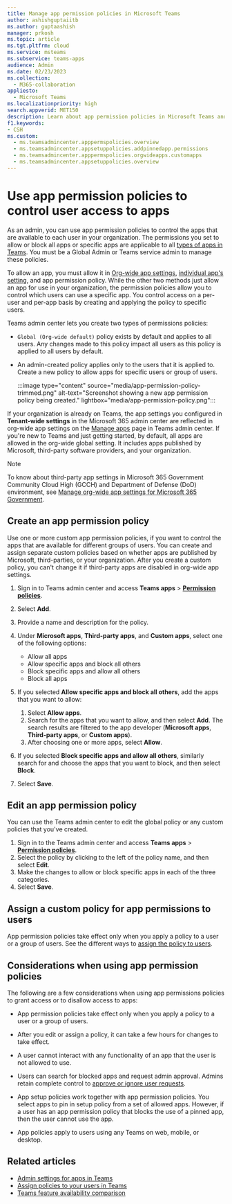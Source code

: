 ```yaml
---
title: Manage app permission policies in Microsoft Teams
author: ashishguptaiitb
ms.author: guptaashish
manager: prkosh
ms.topic: article
ms.tgt.pltfrm: cloud
ms.service: msteams
ms.subservice: teams-apps
audience: Admin
ms.date: 02/23/2023
ms.collection: 
  - M365-collaboration
appliesto: 
  - Microsoft Teams
ms.localizationpriority: high
search.appverid: MET150
description: Learn about app permission policies in Microsoft Teams and how to control apps availability for your users.
f1.keywords:
- CSH
ms.custom: 
  - ms.teamsadmincenter.apppermspolicies.overview
  - ms.teamsadmincenter.appsetuppolicies.addpinnedapp.permissions
  - ms.teamsadmincenter.apppermspolicies.orgwideapps.customapps
  - ms.teamsadmincenter.appsetuppolicies.overview
---
```


# Use app permission policies to control user access to apps

As an admin, you can use app permission policies to control the apps that are available to each user in your organization. The permissions you set to allow or block all apps or specific apps are applicable to all [types of apps in Teams](deploy-apps-microsoft-teams-landing-page.md). You must be a Global Admin or Teams service admin to manage these policies.

To allow an app, you must allow it in [Org-wide app settings](manage-apps.md#manage-org-wide-app-settings), [individual app's setting](manage-apps.md#allow-and-block-apps), and app permission policy. While the other two methods just allow an app for use in your organization, the permission policies allow you to control which users can use a specific app. You control access on a per-user and per-app basis by creating and applying the policy to specific users.

Teams admin center lets you create two types of permissions policies:

* `Global (Org-wide default)` policy exists by default and applies to all users. Any changes made to this policy impact all users as this policy is applied to all users by default.
* An admin-created policy applies only to the users that it is applied to. Create a new policy to allow apps for specific users or group of users.

   :::image type="content" source="media/app-permission-policy-trimmed.png" alt-text="Screenshot showing a new app permission policy being created." lightbox="media/app-permission-policy.png":::

If your organization is already on Teams, the app settings you configured in **Tenant-wide settings** in the Microsoft 365 admin center are reflected in org-wide app settings on the [Manage apps](https://admin.teams.microsoft.com/policies/manage-apps) page in Teams admin center. If you're new to Teams and just getting started, by default, all apps are allowed in the org-wide global setting. It includes apps published by Microsoft, third-party software providers, and your organization.

> [!NOTE]
> To know about third-party app settings in Microsoft 365 Government Community Cloud High (GCCH) and Department of Defense (DoD) environment, see [Manage org-wide app settings for Microsoft 365 Government](manage-apps.md#manage-org-wide-app-settings-for-microsoft-365-government).

## Create an app permission policy

Use one or more custom app permission policies, if you want to control the apps that are available for different groups of users. You can create and assign separate custom policies based on whether apps are published by Microsoft, third-parties, or your organization. After you create a custom policy, you can't change it if third-party apps are disabled in org-wide app settings.

1. Sign in to Teams admin center and access **Teams apps** > **[Permission policies](https://admin.teams.microsoft.com/policies/app-permission)**.
1. Select **Add**.
1. Provide a name and description for the policy.
1. Under **Microsoft apps**, **Third-party apps**, and **Custom apps**, select one of the following options:

    * Allow all apps
    * Allow specific apps and block all others
    * Block specific apps and allow all others
    * Block all apps

1. If you selected **Allow specific apps and block all others**, add the apps that you want to allow:

    1. Select **Allow apps**.
    1. Search for the apps that you want to allow, and then select **Add**. The search results are filtered to the app developer (**Microsoft apps**, **Third-party apps**, or **Custom apps**).
    1. After choosing one or more apps, select **Allow**.

1. If you selected **Block specific apps and allow all others**, similarly search for and choose the apps that you want to block, and then select **Block**.

1. Select **Save**.

## Edit an app permission policy

You can use the Teams admin center to edit the global policy or any custom policies that you've created.

1. Sign in to the Teams admin center and access **Teams apps** > **[Permission policies](https://admin.teams.microsoft.com/policies/app-permission)**.
1. Select the policy by clicking to the left of the policy name, and then select **Edit**.
1. Make the changes to allow or block specific apps in each of the three categories.
1. Select **Save**.

## Assign a custom policy for app permissions to users

App permission policies take effect only when you apply a policy to a user or a group of users. See the different ways to [assign the policy to users](policy-assignment-overview.md#ways-to-assign-policies).

## Considerations when using app permission policies

The following are a few considerations when using app permissions policies to grant access or to disallow access to apps:

* App permission policies take effect only when you apply a policy to a user or a group of users.

* After you edit or assign a policy, it can take a few hours for changes to take effect.

* A user cannot interact with any functionality of an app that the user is not allowed to use.

* Users can search for blocked apps and request admin approval. Admins retain complete control to [approve or ignore user requests](user-requests-approve-apps.md).

* App setup policies work together with app permission policies. You select apps to pin in setup policy from a set of allowed apps. However, if a user has an app permission policy that blocks the use of a pinned app, then the user cannot use the app.

* App policies apply to users using any Teams on web, mobile, or desktop.

## Related articles

* [Admin settings for apps in Teams](admin-settings.md)
* [Assign policies to your users in Teams](policy-assignment-overview.md)
* [Teams feature availability comparison](/office365/servicedescriptions/teams-service-description#feature-availability)
